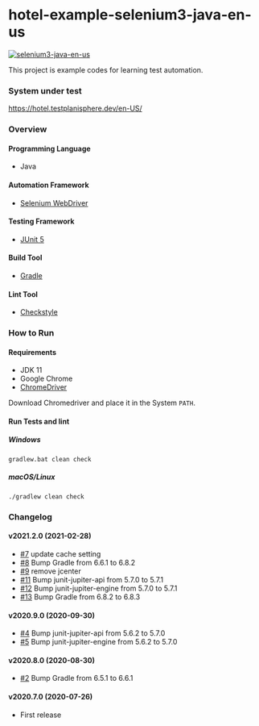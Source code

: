 # hotel-example-selenium3-java-en-us

[![selenium3-java-en-us](https://github.com/testplanisphere/hotel-example-selenium3-java-en-us/actions/workflows/test.yml/badge.svg)](https://github.com/testplanisphere/hotel-example-selenium3-java-en-us/actions/workflows/test.yml)

This project is example codes for learning test automation.

### System under test

https://hotel.testplanisphere.dev/en-US/

### Overview

#### Programming Language

* Java

#### Automation Framework

* [Selenium WebDriver](https://www.selenium.dev/)

#### Testing Framework

* [JUnit 5](https://junit.org/junit5/)

#### Build Tool

* [Gradle](https://gradle.org/)

#### Lint Tool

* [Checkstyle](https://checkstyle.sourceforge.io/)

### How to Run

#### Requirements

* JDK 11
* Google Chrome
* [ChromeDriver](https://chromedriver.chromium.org/downloads)

Download Chromedriver and place it in the System `PATH`.

#### Run Tests and lint

##### Windows

```
gradlew.bat clean check
```

##### macOS/Linux

```
./gradlew clean check
```

### Changelog

#### v2021.2.0 (2021-02-28)

* [#7](https://github.com/testplanisphere/hotel-example-selenium3-java-en-us/pull/7) update cache setting
* [#8](https://github.com/testplanisphere/hotel-example-selenium3-java-en-us/pull/8) Bump Gradle from 6.6.1 to 6.8.2
* [#9](https://github.com/testplanisphere/hotel-example-selenium3-java-en-us/pull/9) remove jcenter
* [#11](https://github.com/testplanisphere/hotel-example-selenium3-java-en-us/pull/11) Bump junit-jupiter-api from 5.7.0 to 5.7.1
* [#12](https://github.com/testplanisphere/hotel-example-selenium3-java-en-us/pull/12) Bump junit-jupiter-engine from 5.7.0 to 5.7.1
* [#13](https://github.com/testplanisphere/hotel-example-selenium3-java-en-us/pull/13) Bump Gradle from 6.8.2 to 6.8.3

#### v2020.9.0 (2020-09-30)

* [#4](https://github.com/testplanisphere/hotel-example-selenium3-java-en-us/pull/4) Bump junit-jupiter-api from 5.6.2 to 5.7.0
* [#5](https://github.com/testplanisphere/hotel-example-selenium3-java-en-us/pull/5) Bump junit-jupiter-engine from 5.6.2 to 5.7.0

#### v2020.8.0 (2020-08-30)

* [#2](https://github.com/testplanisphere/hotel-example-selenium3-java-en-us/pull/2) Bump Gradle from 6.5.1 to 6.6.1

#### v2020.7.0 (2020-07-26)

* First release
